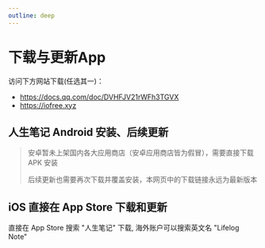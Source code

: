```yaml
---
outline: deep
---
```


# 下载与更新App

访问下方网站下载(任选其一)：
- https://docs.qq.com/doc/DVHFJV21rWFh3TGVX
- https://iofree.xyz


## 人生笔记 Android 安装、后续更新

> 安卓暂未上架国内各大应用商店（安卓应用商店皆为假冒），需要直接下载 APK 安装
>
> 后续更新也需要再次下载并覆盖安装，本网页中的下载链接永远为最新版本


## iOS 直接在 App Store 下载和更新

直接在 App Store 搜索 "人生笔记" 下载, 海外账户可以搜索英文名 "Lifelog Note"
